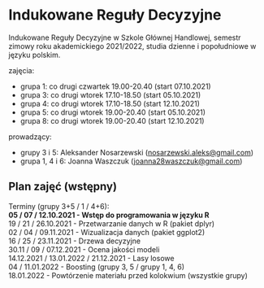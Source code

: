 # Indukowane Reguły Decyzyjne
Indukowane Reguły Decyzyjne w Szkole Głównej Handlowej, semestr zimowy roku akademickiego 2021/2022, studia dzienne i popołudniowe w języku polskim.

zajęcia:  
* grupa 1: co drugi czwartek 19.00-20.40 (start 07.10.2021)   
* grupa 3: co drugi wtorek 17.10-18.50 (start 05.10.2021)   
* grupa 4: co drugi wtorek 17.10-18.50 (start 12.10.2021)  
* grupa 5: co drugi wtorek 19.00-20.40 (start 05.10.2021) 
* grupa 8: co drugi wtorek 19.00-20.40 (start 12.10.2021) 

prowadzący:  
* grupy 3 i 5: Aleksander Nosarzewski (nosarzewski.aleks@gmail.com) 
* grupa 1, 4 i 6: Joanna Waszczuk (joanna28waszczuk@gmail.com)

## Plan zajęć (wstępny)
Terminy (grupy 3+5 / 1 / 4+6):  
__05 / 07 / 12.10.2021 - Wstęp do programowania w języku R__  
19 / 21 / 26.10.2021 - Przetwarzanie danych w R (pakiet dplyr)  
02 / 04 / 09.11.2021 - Wizualizacja danych (pakiet ggplot2)  
16 / 25 / 23.11.2021 - Drzewa decyzyjne  
30.11 / 09 / 07.12.2021 - Ocena jakości modeli  
14.12.2021 / 13.01.2022 / 21.12.2021 - Lasy losowe  
04 / 11.01.2022 - Boosting (grupy 3, 5 / grupy 1, 4, 6)  
18.01.2022 - Powtórzenie materiału przed kolokwium (wszystkie grupy)
